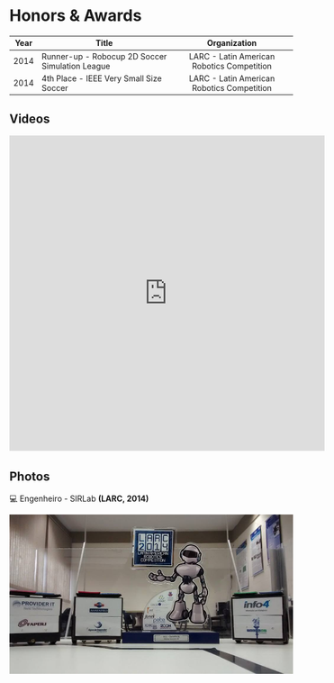# Honors & Awards
| Year | Title                                           |                Organization                |
|:----:|-------------------------------------------------|:------------------------------------------:|
| 2014 | Runner-up - Robocup 2D Soccer Simulation League | LARC - Latin American Robotics Competition |
| 2014 | 4th Place - IEEE Very Small Size Soccer         | LARC - Latin American Robotics Competition |

## Videos
<iframe width="560" height="560" src="https://www.youtube.com/embed/cjvvqYa9_38" title="YouTube video player" frameborder="0" allow="accelerometer; autoplay; clipboard-write; encrypted-media; gyroscope; picture-in-picture; web-share" allowfullscreen></iframe>

## Photos

:computer: Engenheiro - SIRLab  **(LARC, 2014)**

![](assets/images/trophy.png ':zoom')